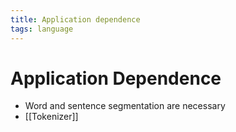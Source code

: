 ```yaml
---
title: Application dependence
tags: language
---
```


# Application Dependence
- Word and sentence segmentation are necessary
- [[Tokenizer]]



























